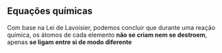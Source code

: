 ## Equações químicas
Com base na Lei de Lavoisier, podemos concluir que durante uma reação química, os átomos de cada elemento **não se criam nem se destroem**, apenas **se ligam entre si de modo diferente**